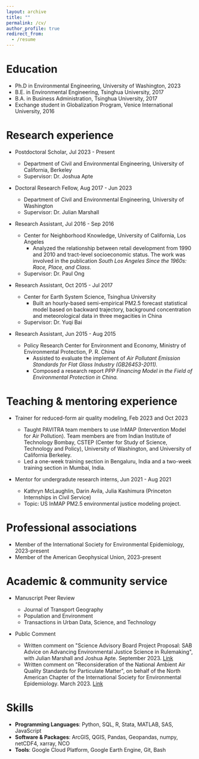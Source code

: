```yaml
---
layout: archive
title: ""
permalink: /cv/
author_profile: true
redirect_from:
  - /resume
---
```


Education
======
* Ph.D in Environmental Engineering, University of Washington, 2023
* B.E. in Environmental Engineering, Tsinghua University, 2017
* B.A. in Business Administration, Tsinghua University, 2017
* Exchange student in Globalization Program, Venice International University, 2016

Research experience
======
* Postdoctoral Scholar, Jul 2023 - Present
  * Department of Civil and Environmental Engineering, University of California, Berkeley
  * Supervisor: Dr. Joshua Apte
 
* Doctoral Research Fellow, Aug 2017 - Jun 2023
  * Department of Civil and Environmental Engineering, University of Washington
  * Supervisor: Dr. Julian Marshall

* Research Assistant, Jul 2016 - Sep 2016
  * Center for Neighborhood Knowledge, University of California, Los Angeles
    * Analyzed the relationship between retail development from 1990 and 2010 and tract-level socioeconomic status. The work was involved in the publication <em>South Los Angeles Since the 1960s: Race, Place, and Class.</em>
  * Supervisor: Dr. Paul Ong

* Research Assistant, Oct 2015 - Jul 2017
  * Center for Earth System Science, Tsinghua University 
    * Built an hourly-based semi-empirical PM2.5 forecast statistical model based on backward trajectory, background concentration and meteorological data in three megacities in China
  * Supervisor: Dr. Yuqi Bai

* Research Assistant, Jun 2015 - Aug 2015
  * Policy Research Center for Environment and Economy, Ministry of Environmental Protection, P. R. China
    * Assisted to evaluate the implement of <em>Air Pollutant Emission Standards for Flat Glass Industry (GB26453-2011).</em>
    * Composed a research report <em>PPP Financing Model in the Field of Environmental Protection in China.</em>
    
Teaching & mentoring experience
======
* Trainer for reduced-form air quality modeling, Feb 2023 and Oct 2023
  * Taught PAVITRA team members to use InMAP (Intervention Model for Air Pollution). Team members are from Indian Institute of Technology Bombay, CSTEP (Center for Study of Science, Technology and Policy), University of Washington, and University of California Berkeley.
  * Led a one-week training section in Bengaluru, India and a two-week training section in Mumbai, India.

* Mentor for undergradute research interns, Jun 2021 - Aug 2021
  * Kathryn McLaughlin, Darin Avila, Julia Kashimura (Princeton Internships in Civil Service)
  * Topic: US InMAP PM2.5 environmental justice modeling project. 

Professional associations
======
* Member of the International Society for Environmental Epidemiology, 2023-present
* Member of the American Geophysical Union, 2023-present

Academic & community service
======
* Manuscript Peer Review
  * Journal of Transport Geography
  * Population and Environment
  * Transactions in Urban Data, Science, and Technology

* Public Comment
  * Written comment on "Science Advisory Board Project Proposal: SAB Advice on Advancing Environmental Justice Science in Rulemaking", with Julian Marshall and Joshua Apte. September 2023. [Link](https://sab.epa.gov/ords/sab/r/sab_apex/sab/meeting?p19_id=1009&clear=19&session=6395161657326)
  * Written comment on "Reconsideration of the National Ambient Air Quality Standards for Particulate Matter", on behalf of the North American Chapter of the International Society for Environmental Epidemiology. March 2023. [Link](https://isee-northamerica.github.io/isee-nac/policy.html)

Skills
======
* **Programming Languages**: Python, SQL, R, Stata, MATLAB, SAS, JavaScript
* **Software & Packages**: ArcGIS, QGIS, Pandas, Geopandas, numpy, netCDF4, xarray, NCO
* **Tools**: Google Cloud Platform, Google Earth Engine, Git, Bash

